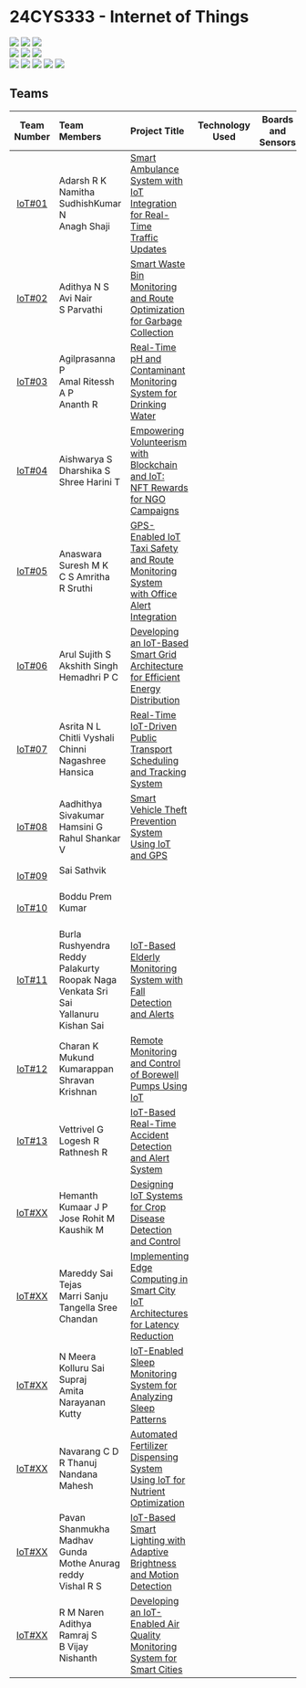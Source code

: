 # 24CYS333 - Internet of Things
![](https://img.shields.io/badge/Batch-22CYS-lightgreen) ![](https://img.shields.io/badge/UG-blue) ![](https://img.shields.io/badge/Subject-IoT-blue)
<br/>
![](https://img.shields.io/badge/Lecture-2-orange) ![](https://img.shields.io/badge/Practical-3-orange) ![](https://img.shields.io/badge/Credits-3-orange) <br/>
![](https://img.shields.io/badge/Focus-Smart_Agriculture-purple) ![](https://img.shields.io/badge/Focus-Smart_City-purple) ![](https://img.shields.io/badge/Focus-Smart_Transportation-purple) ![](https://img.shields.io/badge/Focus-Smart_Energy-purple) ![](https://img.shields.io/badge/Focus-Smart_Water_Management-purple)

## Teams

|        Team Number      | Team Members | Project Title | Technology Used | Boards and Sensors | 
|:-----------------------:|:-------------|:-------------|:----------:|:----------:|
|  [IoT#01](Projects/IoT01)     | Adarsh R K <br/> Namitha SudhishKumar N <br/> Anagh Shaji  | [Smart Ambulance System with IoT Integration for Real-Time <br/> Traffic Updates](Projects/IoT01)   | |
|  [IoT#02](Projects/IoT02)     | Adithya N S <br/> Avi Nair <br/> S Parvathi | [Smart Waste Bin Monitoring and Route Optimization for Garbage Collection](Projects/IoT02) | |
|  [IoT#03](Projects/IoT03)     | Agilprasanna P <br/> Amal Ritessh A P <br/> Ananth R | [Real-Time pH and Contaminant Monitoring System for Drinking Water](Projects/IoT03)  | |
|  [IoT#04](Projects/IoT04)     | Aishwarya S <br/> Dharshika S <br/> Shree Harini T | [Empowering Volunteerism with Blockchain and IoT:<br/> NFT Rewards for NGO Campaigns](Projects/IoT04)  | |
|  [IoT#05](Projects/IoT05)     | Anaswara Suresh M K <br/> C S Amritha <br/> R Sruthi | [GPS-Enabled IoT Taxi Safety and Route Monitoring System <br/> with Office Alert Integration](Projects/IoT05)    |      |
|  [IoT#06](Projects/IoT06)     | Arul Sujith S <br/> Akshith Singh <br/> Hemadhri P C | [Developing an IoT-Based Smart Grid Architecture <br/> for Efficient Energy Distribution](Projects/IoT06) | |
|  [IoT#07](Projects/IoT07)     | Asrita N L <br/> Chitli Vyshali <br/> Chinni Nagashree Hansica | [Real-Time IoT-Driven Public Transport Scheduling and Tracking System](Projects/IoT07) | |
|  [IoT#08](Projects/IoT08)     | Aadhithya Sivakumar <br/> Hamsini G <br/> Rahul Shankar V | [Smart Vehicle Theft Prevention System Using IoT and GPS](Projects/IoT08) | |
|  [IoT#09](Projects/IoT09)     | Sai Sathvik <br/> <br/> | [](Projects/IoT09) | |
|  [IoT#10](Projects/IoT10)     | Boddu Prem Kumar <br/> <br/> | [](Projects/IoT10) | |
|  [IoT#11](Projects/IoT11)     | Burla Rushyendra Reddy <br/> Palakurty Roopak Naga Venkata Sri Sai <br/> Yallanuru Kishan Sai | [IoT-Based Elderly Monitoring System with <br/> Fall Detection and Alerts](Projects/IoT11) | |
|  [IoT#12](Projects/IoT12)     | Charan K <br/> Mukund Kumarappan <br/> Shravan Krishnan | [Remote Monitoring and Control of Borewell Pumps Using IoT](Projects/IoT12) | |
|  [IoT#13](Projects/IoT13)     | Vettrivel G <br/> Logesh R <br/> Rathnesh R | [IoT-Based Real-Time Accident Detection and Alert System](Projects/IoT13) | 
|  [IoT#XX](Projects/IoTXX)     | Hemanth Kumaar J P <br/> Jose Rohit M <br/> Kaushik M | [Designing IoT Systems for Crop Disease Detection and Control](Projects/IoTXX) | 
|  [IoT#XX](Projects/IoTXX)     | Mareddy Sai Tejas <br/> Marri Sanju <br/> Tangella Sree Chandan | [Implementing Edge Computing in Smart City IoT <br/> Architectures for Latency Reduction](Projects/IoTXX)  | | 
|  [IoT#XX](Projects/IoTXX)     | N Meera <br/> Kolluru Sai Supraj <br/> Amita Narayanan Kutty | [IoT-Enabled Sleep Monitoring System for Analyzing Sleep Patterns](Projects/IoTXX) | 
|  [IoT#XX](Projects/IoTXX)     | Navarang C D <br/> R Thanuj <br/> Nandana Mahesh | [Automated Fertilizer Dispensing System Using IoT for Nutrient Optimization](Projects/IoTXX) | 
|  [IoT#XX](Projects/IoTXX)     | Pavan Shanmukha Madhav Gunda <br/> Mothe Anurag reddy <br/> Vishal R S | [IoT-Based Smart Lighting with Adaptive Brightness and Motion Detection](Projects/IoTXX) | 
|  [IoT#XX](Projects/IoTXX)     | R M Naren Adithya  <br/> Ramraj S <br/> B Vijay Nishanth | [Developing an IoT-Enabled Air Quality Monitoring System for Smart Cities](Projects/IoTXX) |

